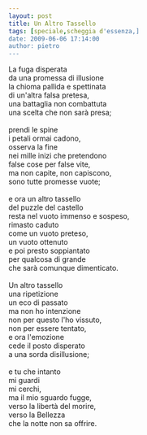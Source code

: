 ```yaml
---
layout: post
title: Un Altro Tassello
tags: [speciale,scheggia d'essenza,]
date: 2009-06-06 17:14:00
author: pietro
---
```

La fuga disperata<br/>da una promessa di illusione<br/>la chioma pallida e spettinata<br/>di un'altra falsa pretesa,<br/>una battaglia non combattuta<br/>una scelta che non sarà presa;<br/><br/>prendi le spine<br/>i petali ormai cadono,<br/>osserva la fine<br/>nei mille inizi che pretendono<br/>false cose per false vite,<br/>ma non capite, non capiscono,<br/>sono tutte promesse vuote;<br/><br/>e ora un altro tassello<br/>del puzzle del castello<br/>resta nel vuoto immenso e sospeso,<br/>rimasto caduto<br/>come un vuoto preteso,<br/>un vuoto ottenuto<br/>e poi presto soppiantato<br/>per qualcosa di grande<br/>che sarà comunque dimenticato.<br/><br/>Un altro tassello<br/>una ripetizione<br/>un eco di passato<br/>ma non ho intenzione<br/>non per questo l'ho vissuto,<br/>non per essere tentato,<br/>e ora l'emozione<br/>cede il posto disperato<br/>a una sorda disillusione;<br/><br/>e tu che intanto<br/>mi guardi<br/>mi cerchi,<br/>ma il mio sguardo fugge,<br/>verso la libertà del morire,<br/>verso la Bellezza<br/>che la notte non sa offrire.
